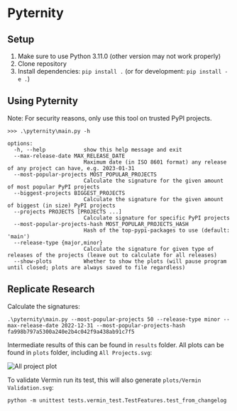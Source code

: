 # Pyternity

## Setup

1. Make sure to use Python 3.11.0 (other version may not work properly)
2. Clone repository
3. Install dependencies: `pip install .` (or for development: `pip install -e .`)

## Using Pyternity

Note: For security reasons, only use this tool on trusted PyPI projects.

```console
>>> .\pyternity\main.py -h 

options:
  -h, --help            show this help message and exit
  --max-release-date MAX_RELEASE_DATE
                        Maximum date (in ISO 8601 format) any release of any project can have, e.g. 2023-01-31
  --most-popular-projects MOST_POPULAR_PROJECTS
                        Calculate the signature for the given amount of most popular PyPI projects
  --biggest-projects BIGGEST_PROJECTS
                        Calculate the signature for the given amount of biggest (in size) PyPI projects
  --projects PROJECTS [PROJECTS ...]
                        Calculate signature for specific PyPI projects
  --most-popular-projects-hash MOST_POPULAR_PROJECTS_HASH
                        Hash of the top-pypi-packages to use (default: 'main')
  --release-type {major,minor}
                        Calculate the signature for given type of releases of the projects (leave out to calculate for all releases)
  --show-plots          Whether to show the plots (will pause program until closed; plots are always saved to file regardless)
```

## Replicate Research

Calculate the signatures:

```console
.\pyternity\main.py --most-popular-projects 50 --release-type minor --max-release-date 2022-12-31 --most-popular-projects-hash fa998b797a5300a240e2b4c042f9a438ab91c7f5
```

Intermediate results of this can be found in `results` folder. All plots can be found in `plots` folder,
including `All Projects.svg`:

<img src="https://github.com/cpAdm/Pyternity/blob/master/plots/All%20Projects.svg" alt="All project plot">

To validate Vermin run its test, this will also generate `plots/Vermin Validation.svg`:

`python -m unittest tests.vermin_test.TestFeatures.test_from_changelog`

